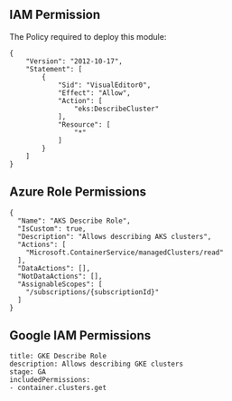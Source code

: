 ## IAM Permission

The Policy required to deploy this module:
```hcl
{
    "Version": "2012-10-17",
    "Statement": [
        {
            "Sid": "VisualEditor0",
            "Effect": "Allow",
            "Action": [
                "eks:DescribeCluster"
            ],
            "Resource": [
                "*"
            ]
        }
    ]
}
```
## Azure Role Permissions

```hcl
{
  "Name": "AKS Describe Role",
  "IsCustom": true,
  "Description": "Allows describing AKS clusters",
  "Actions": [
    "Microsoft.ContainerService/managedClusters/read"
  ],
  "DataActions": [],
  "NotDataActions": [],
  "AssignableScopes": [
    "/subscriptions/{subscriptionId}"
  ]
}
```

## Google IAM Permissions

```hcl
title: GKE Describe Role
description: Allows describing GKE clusters
stage: GA
includedPermissions:
- container.clusters.get
```
